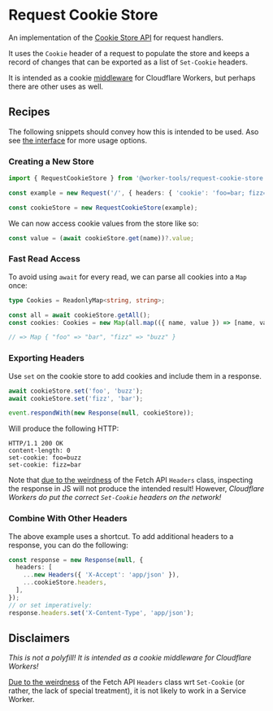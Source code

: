 # Request Cookie Store
An implementation of the [Cookie Store API](https://wicg.github.io/cookie-store) for request handlers. 

It uses the `Cookie` header of a request to populate the store and
keeps a record of changes that can be exported as a list of `Set-Cookie` headers.

It is intended as a cookie [middleware](https://github.com/worker-tools/middleware) for Cloudflare Workers, but perhaps there are other uses as well.

## Recipes 
The following snippets should convey how this is intended to be used.
Aso see [the interface](./src/interface.ts) for more usage options.


### Creating a New Store
```ts
import { RequestCookieStore } from '@worker-tools/request-cookie-store';

const example = new Request('/', { headers: { 'cookie': 'foo=bar; fizz=buzz' } });

const cookieStore = new RequestCookieStore(example);
```

We can now access cookie values from the store like so:

```ts
const value = (await cookieStore.get(name))?.value;
```

### Fast Read Access
To avoid using `await` for every read, we can parse all cookies into a `Map` once:

```ts
type Cookies = ReadonlyMap<string, string>;

const all = await cookieStore.getAll();
const cookies: Cookies = new Map(all.map(({ name, value }) => [name, value]));

// => Map { "foo" => "bar", "fizz" => "buzz" }
```

### Exporting Headers 
Use `set` on the cookie store to add cookies and include them in a response.
```ts
await cookieStore.set('foo', 'buzz');
await cookieStore.set('fizz', 'bar');

event.respondWith(new Response(null, cookieStore));
```

Will produce the following HTTP:

```http
HTTP/1.1 200 OK
content-length: 0
set-cookie: foo=buzz
set-cookie: fizz=bar
```

Note that [due to the weirdness][1] of the Fetch API `Headers` class, inspecting the response in JS will not produce the intended result!
However, _Cloudflare Workers do put the correct `Set-Cookie` headers on the network!_


### Combine With Other Headers
The above example uses a shortcut. To add additional headers to a response, you can do the following:

```ts
const response = new Response(null, {
  headers: [
    ...new Headers({ 'X-Accept': 'app/json' }),
    ...cookieStore.headers,
  ],
});
// or set imperatively:
response.headers.set('X-Content-Type', 'app/json');
```

[1]: https://fetch.spec.whatwg.org/#headers-class

## Disclaimers
_This is not a polyfill! It is intended as a cookie middleware for Cloudflare Workers!_

[Due to the weirdness][1] of the Fetch API `Headers` class wrt `Set-Cookie` (or rather, the lack of special treatment), it is not likely to work in a Service Worker.

